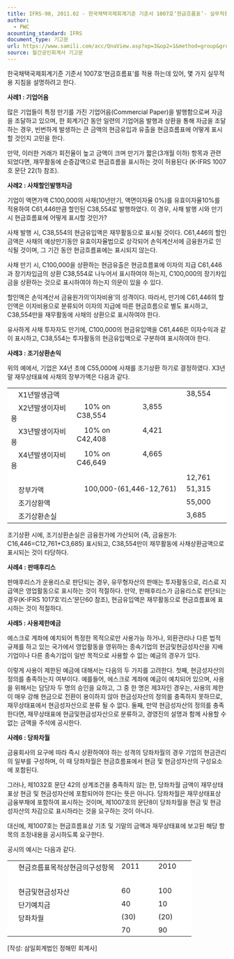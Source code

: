 ```yaml
---
title: IFRS-98, 2011.02 - 한국채택국제회계기준 기준서 1007호‘현금흐름표’- 실무적용
author:
  - PWC
acounting_standard: IFRS
document_type: 기고문
url: https://www.samili.com/acc/QnaView.asp?op=3&op2=1&method=group&group=2086-15;1&orgcode=0&searchword=&page=27&code=IFRS%2D98%3A201102
source: 월간공인회계사 기고문
---
```

한국채택국제회계기준 기준서 1007호‘현금흐름표’를 적용 하는데 있어, 몇 가지 실무적용 지침을 설명하려고 한다.

  

**사례1 : 기업어음**

  

많은 기업들이 특정 만기를 가진 기업어음(Commercial Paper)을 발행함으로써 자금을 조달하고 있으며, 한 회계기간 동안 일련의 기업어음 발행과 상환을 통해 자금을 조달하는 경우, 빈번하게 발생하는 큰 금액의 현금유입과 유출을 현금흐름표에 어떻게 표시할 것인지 고민을 한다.

  

만약, 이러한 거래가 회전율이 높고 금액이 크며 만기가 짧은(3개월 이하) 항목과 관련되었다면, 재무활동에 순증감액으로 현금흐름을 표시하는 것이 허용된다 (K-IFRS 1007호 문단 22(1) 참조).

  

**사례2 : 사채할인발행차금**

  

기업이 액면가액 C100,000의 사채(10년만기, 액면이자율 0%)를 유효이자율10%를 적용하여 C61,446만큼 할인된 C38,554로 발행하였다. 이 경우, 사채 발행 시와 만기 시 현금흐름표에 어떻게 표시할 것인가?

  

사채 발행 시, C38,554의 현금유입액은 재무활동으로 표시될 것이다. C61,446의 할인금액은 사채의 예상만기동안 유효이자율법으로 상각되어 손익계산서에 금융원가로 인식될 것이며, 그 기간 동안 현금흐름표에는 표시되지 않는다.

  

사채 만기 시, C100,000을 상환하는 현금유출은 현금흐름표에 이자의 지급 C61,446과 장기차입금의 상환 C38,554로 나누어서 표시하여야 하는지, C100,000의 장기차입금을 상환하는 것으로 표시하여야 하는지 의문이 있을 수 있다.

  

할인액은 손익계산서 금융원가의‘이자비용’의 성격이다. 따라서, 만기에 C61,446의 할인액은 이자비용으로 분류되어 이자의 지급에 따른 현금흐름으로 별도 표시하고, C38,554만을 재무활동에 사채의 상환으로 표시하여야 한다.

  

유사하게 사채 투자자도 만기에, C100,000의 현금유입액을 C61,446은 이자수익과 같이 표시하고, C38,554는 투자활동의 현금유입액으로 구분하여 표시하여야 한다.

  

**사례3 : 조기상환손익**

  

위의 예에서, 기업은 X4년 초에 C55,000에 사채를 조기상환 하기로 결정하였다. X3년 말 재무상태표에 사채의 장부가액은 다음과 같다.

<table width="96%"><colgroup><col width="30%" bgcolor="#ffffff"><col width="30%" bgcolor="#ffffff"> <col width="20%" bgcolor="#ffffff"><col width="20%" bgcolor="#ffffff"></colgroup><tbody><tr valign="top"><td><div>&nbsp;&nbsp;&nbsp;&nbsp;X1년발생금액</div></td><td><div>&nbsp;&nbsp;&nbsp;&nbsp;&nbsp;</div></td><td><div>&nbsp;</div></td><td><div>38,554</div></td></tr><tr valign="top"><td><div>&nbsp;&nbsp;&nbsp;&nbsp;X2년발생이자비용</div></td><td><div>&nbsp;&nbsp;&nbsp;&nbsp;10% on C38,554</div></td><td><div>3,855</div></td><td><div>&nbsp;</div></td></tr><tr valign="top"><td><div>&nbsp;&nbsp;&nbsp;&nbsp;X3년발생이자비용</div></td><td><div>&nbsp;&nbsp;&nbsp;&nbsp;10% on C42,408</div></td><td><div>4,421</div></td><td><div>&nbsp;</div></td></tr><tr valign="top"><td><div>&nbsp;&nbsp;&nbsp;&nbsp;X4년발생이자비용</div></td><td><div>&nbsp;&nbsp;&nbsp;&nbsp;10% on C46,649</div></td><td><div>4,665</div></td><td><div>&nbsp;</div></td></tr><tr valign="top"><td><div>&nbsp;&nbsp;&nbsp;&nbsp;&nbsp;</div></td><td><div>&nbsp;&nbsp;&nbsp;&nbsp;&nbsp;</div></td><td><div>&nbsp;</div></td><td><div>12,761</div></td></tr><tr valign="top"><td><div>&nbsp;&nbsp;&nbsp;&nbsp;장부가액</div></td><td colspan="2"><div>&nbsp;&nbsp;&nbsp;&nbsp;100,000-(61,446-12,761)</div></td><td><div>51,315</div></td></tr><tr valign="top"><td><div>&nbsp;&nbsp;&nbsp;&nbsp;조기상환액</div></td><td><div>&nbsp;&nbsp;&nbsp;&nbsp;&nbsp;</div></td><td><div>&nbsp;</div></td><td><div>55,000</div></td></tr><tr valign="top"><td><div>&nbsp;&nbsp;&nbsp;&nbsp;조기상환손실</div></td><td><div>&nbsp;&nbsp;&nbsp;&nbsp;&nbsp;</div></td><td><div>&nbsp;</div></td><td><div>3,685</div></td></tr></tbody></table>

조기상환 시에, 조기상환손실은 금융원가에 가산되어 (즉, 금융원가: C16,446=C12,761+C3,685) 표시되고, C38,554만이 재무활동에 사채상환금액으로 표시되는 것이 타당하다.

  

**사례4 : 판매후리스**

  

판매후리스가 운용리스로 판단되는 경우, 유무형자산의 판매는 투자활동으로, 리스료 지급액은 영업활동으로 표시하는 것이 적절하다. 만약, 판매후리스가 금융리스로 판단되는 경우(K-IFRS 1017호‘리스’문단60 참조), 현금유입액은 재무활동으로 현금흐름표에 표시하는 것이 적절하다.

  

**사례5 : 사용제한예금**

  

에스크로 계좌에 예치되어 특정한 목적으로만 사용가능 하거나, 외환관리나 다른 법적 규제를 하고 있는 국가에서 영업활동을 영위하는 종속기업의 현금및현금성자산을 지배기업이나 다른 종속기업이 일반 목적으로 사용할 수 없는 예금의 경우가 있다.

  

이렇게 사용이 제한된 예금에 대해서는 다음의 두 가지를 고려한다. 첫째, 현금성자산의 정의를 충족하는지 여부이다. 예를들어, 에스크로 계좌에 예금이 예치되어 있으며, 사용을 위해서는 담당자 두 명의 승인을 요하고, 그 중 한 명은 제3자인 경우는, 사용의 제한이 매우 강해 현금으로 전환이 용이하지 않아 현금성자산의 정의를 충족하지 못하므로, 재무상태표에서 현금성자산으로 분류 될 수 없다. 둘째, 만약 현금성자산의 정의를 충족한다면, 재무상태표에 현금및현금성자산으로 분류하고, 경영진의 설명과 함께 사용할 수 없는 금액을 주석에 공시한다.

  

**사례6 : 당좌차월**

  

금융회사의 요구에 따라 즉시 상환하여야 하는 성격의 당좌차월의 경우 기업의 현금관리의 일부를 구성하며, 이 때 당좌차월은 현금흐름표에서 현금 및 현금성자산의 구성요소에 포함된다.

  

그러나, 제1032호 문단 42의 상계조건을 충족하지 않는 한, 당좌차월 금액이 재무상태표상 현금 및 현금성자산에 포함되어야 한다는 뜻은 아니다. 당좌차월은 재무상태표상 금융부채에 포함하여 표시하는 것이며, 제1007호의 문단8이 당좌차월을 현금 및 현금성자산의 차감으로 표시하라는 것을 요구하는 것이 아니다.

  

대신에, 제1007호는 현금흐름표상 기초 및 기말의 금액과 재무상태표에 보고된 해당 항목의 조정내용을 공시하도록 요구한다.

  

공시의 예시는 다음과 같다.

<table width="92%"><colgroup><col width="60%" bgcolor="#ffffff"><col width="20%" bgcolor="#ffffff"><col width="20%" bgcolor="#ffffff"></colgroup><tbody><tr valign="top"><td><div>&nbsp;&nbsp;&nbsp;&nbsp;현금흐름표목적상현금의구성항목</div></td><td><div>2011</div></td><td><div>2010</div></td></tr><tr valign="top"><td colspan="3"><div>&nbsp;&nbsp;&nbsp;&nbsp;&nbsp;</div></td></tr><tr valign="top"><td><div>&nbsp;&nbsp;&nbsp;&nbsp;현금및현금성자산</div></td><td><div>60</div></td><td><div>100</div></td></tr><tr valign="top"><td><div>&nbsp;&nbsp;&nbsp;&nbsp;단기예치금</div></td><td><div>40</div></td><td><div>10</div></td></tr><tr valign="top"><td><div>&nbsp;&nbsp;&nbsp;&nbsp;당좌차월</div></td><td><div>(30)</div></td><td><div>(20)</div></td></tr><tr valign="top"><td><div>&nbsp;&nbsp;&nbsp;&nbsp;&nbsp;</div></td><td><div>70</div></td><td><div>90</div></td></tr></tbody></table>

  

\[작성: 삼일회계법인 정해민 회계사\]